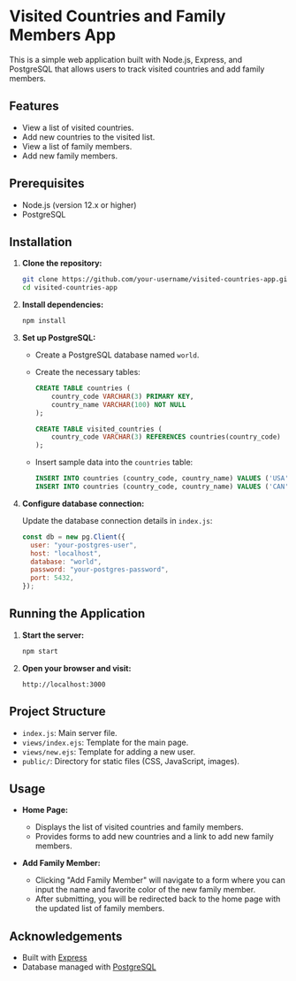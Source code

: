 
# Visited Countries and Family Members App

This is a simple web application built with Node.js, Express, and PostgreSQL that allows users to track visited countries and add family members.

## Features

- View a list of visited countries.
- Add new countries to the visited list.
- View a list of family members.
- Add new family members.

## Prerequisites

- Node.js (version 12.x or higher)
- PostgreSQL

## Installation

1. **Clone the repository:**

   ```bash
   git clone https://github.com/your-username/visited-countries-app.git
   cd visited-countries-app
   ```

2. **Install dependencies:**

   ```bash
   npm install
   ```

3. **Set up PostgreSQL:**

   - Create a PostgreSQL database named `world`.
   - Create the necessary tables:

     ```sql
     CREATE TABLE countries (
         country_code VARCHAR(3) PRIMARY KEY,
         country_name VARCHAR(100) NOT NULL
     );

     CREATE TABLE visited_countries (
         country_code VARCHAR(3) REFERENCES countries(country_code)
     );
     ```

   - Insert sample data into the `countries` table:

     ```sql
     INSERT INTO countries (country_code, country_name) VALUES ('USA', 'United States');
     INSERT INTO countries (country_code, country_name) VALUES ('CAN', 'Canada');
     ```

4. **Configure database connection:**

   Update the database connection details in `index.js`:

   ```javascript
   const db = new pg.Client({
     user: "your-postgres-user",
     host: "localhost",
     database: "world",
     password: "your-postgres-password",
     port: 5432,
   });
   ```

## Running the Application

1. **Start the server:**

   ```bash
   npm start
   ```

2. **Open your browser and visit:**

   ```
   http://localhost:3000
   ```

## Project Structure

- `index.js`: Main server file.
- `views/index.ejs`: Template for the main page.
- `views/new.ejs`: Template for adding a new user.
- `public/`: Directory for static files (CSS, JavaScript, images).

## Usage

- **Home Page:**
  - Displays the list of visited countries and family members.
  - Provides forms to add new countries and a link to add new family members.

- **Add Family Member:**
  - Clicking "Add Family Member" will navigate to a form where you can input the name and favorite color of the new family member.
  - After submitting, you will be redirected back to the home page with the updated list of family members.


## Acknowledgements

- Built with [Express](https://expressjs.com/)
- Database managed with [PostgreSQL](https://www.postgresql.org/)
